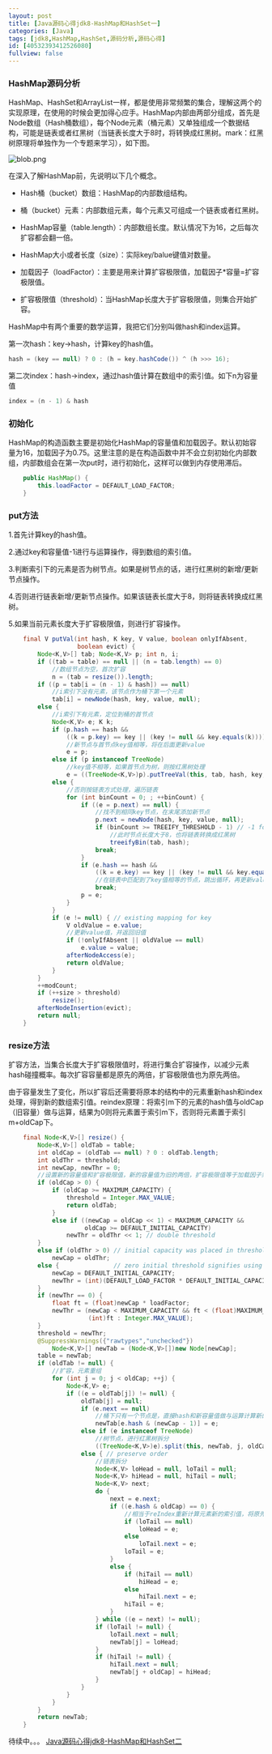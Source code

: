 ```yaml
---
layout: post
title: [Java源码心得jdk8-HashMap和HashSet一]
categories: [Java]
tags: [jdk8,HashMap,HashSet,源码分析,源码心得]
id: [40532393412526080]
fullview: false
---
```


### HashMap源码分析

HashMap、HashSet和ArrayList一样，都是使用非常频繁的集合，理解这两个的实现原理，在使用的时候会更加得心应手。HashMap内部由两部分组成，首先是Node数组（Hash桶数组），每个Node元素（桶元素）又单独组成一个数据结构，可能是链表或者红黑树（当链表长度大于8时，将转换成红黑树。mark：红黑树原理将单独作为一个专题来学习），如下图。

![blob.png](/assets/resources/image/20171030/1509374380839078086.png "1509374380839078086.png")

在深入了解HashMap前，先说明以下几个概念。

* Hash桶（bucket）数组：HashMap的内部数组结构。

* 桶（bucket）元素：内部数组元素，每个元素又可组成一个链表或者红黑树。


* HashMap容量（table.length）：内部数组长度。默认情况下为16，之后每次扩容都会翻一倍。

* HashMap大小或者长度（size）：实际key/balue键值对数量。

* 加载因子（loadFactor）：主要是用来计算扩容极限值，加载因子\*容量=扩容极限值。

* 扩容极限值（threshold）：当HashMap长度大于扩容极限值，则集合开始扩容。


HashMap中有两个重要的数学运算，我把它们分别叫做hash和index运算。

第一次hash：key->hash，计算key的hash值。

```java
hash = (key == null) ? 0 : (h = key.hashCode()) ^ (h >>> 16);
```

第二次index：hash->index，通过hash值计算在数组中的索引值。如下n为容量值

```java
index = (n - 1) & hash
```

### 初始化


HashMap的构造函数主要是初始化HashMap的容量值和加载因子。默认初始容量为16，加载因子为0.75。这里注意的是在构造函数中并不会立刻初始化内部数组，内部数组会在第一次put时，进行初始化，这样可以做到内存使用滞后。

```java
    public HashMap() {
        this.loadFactor = DEFAULT_LOAD_FACTOR; 
    }
```

### put方法

1.首先计算key的hash值。

2.通过key和容量值-1进行与运算操作，得到数组的索引值。

3.判断索引下的元素是否为树节点。如果是树节点的话，进行红黑树的新增/更新节点操作。

4.否则进行链表新增/更新节点操作。如果该链表长度大于8，则将链表转换成红黑树。

5.如果当前元素长度大于扩容极限值，则进行扩容操作。

```java
    final V putVal(int hash, K key, V value, boolean onlyIfAbsent,
                   boolean evict) {
        Node<K,V>[] tab; Node<K,V> p; int n, i;
        if ((tab = table) == null || (n = tab.length) == 0)
            //数组节点为空，首次扩容
            n = (tab = resize()).length;
        if ((p = tab[i = (n - 1) & hash]) == null)
            //i索引下没有元素，该节点作为桶下第一个元素
            tab[i] = newNode(hash, key, value, null);
        else {
            //i索引下有元素，定位到桶的首节点
            Node<K,V> e; K k;
            if (p.hash == hash &&
                ((k = p.key) == key || (key != null && key.equals(k))))
                //新节点与首节点key值相等，将在后面更新value
                e = p;
            else if (p instanceof TreeNode)
                //key值不相等，如果首节点为树，则按红黑树处理
                e = ((TreeNode<K,V>)p).putTreeVal(this, tab, hash, key, value);
            else {
                //否则按链表方式处理，遍历链表
                for (int binCount = 0; ; ++binCount) {
                    if ((e = p.next) == null) {
                        //找不到相同key节点，在末尾添加新节点
                        p.next = newNode(hash, key, value, null);
                        if (binCount >= TREEIFY_THRESHOLD - 1) // -1 for 1st
                            //此时节点长度大于8，也将链表转换成红黑树
                            treeifyBin(tab, hash);
                        break;
                    }
                    if (e.hash == hash &&
                        ((k = e.key) == key || (key != null && key.equals(k))))
                        //在链表中匹配到了key值相等的节点，跳出循环，再更新value值
                        break;
                    p = e;
                }
            }
            if (e != null) { // existing mapping for key
                V oldValue = e.value;
                //更新value值，并返回旧值
                if (!onlyIfAbsent || oldValue == null)
                    e.value = value;
                afterNodeAccess(e);
                return oldValue;
            }
        }
        ++modCount;
        if (++size > threshold)
            resize();
        afterNodeInsertion(evict);
        return null;
    }
```

### resize方法

扩容方法，当集合长度大于扩容极限值时，将进行集合扩容操作，以减少元素hash碰撞概率。每次扩容容量都是原先的两倍，扩容极限值也为原先两倍。


由于容量发生了变化，所以扩容后还需要将原本的结构中的元素重新hash和index处理，得到新的数组索引值。reindex原理：将索引m下的元素的hash值与oldCap（旧容量）做与运算，结果为0则将元素置于索引m下，否则将元素置于索引m+oldCap下。

```java
    final Node<K,V>[] resize() {
        Node<K,V>[] oldTab = table;
        int oldCap = (oldTab == null) ? 0 : oldTab.length;
        int oldThr = threshold;
        int newCap, newThr = 0;
        //设置新的容量值和扩容极限值，新的容量值为旧的两倍，扩容极限值等于加载因子乘以新的容量值
        if (oldCap > 0) {
            if (oldCap >= MAXIMUM_CAPACITY) {
                threshold = Integer.MAX_VALUE;
                return oldTab;
            }
            else if ((newCap = oldCap << 1) < MAXIMUM_CAPACITY &&
                     oldCap >= DEFAULT_INITIAL_CAPACITY)
                newThr = oldThr << 1; // double threshold
        }
        else if (oldThr > 0) // initial capacity was placed in threshold
            newCap = oldThr;
        else {               // zero initial threshold signifies using defaults
            newCap = DEFAULT_INITIAL_CAPACITY;
            newThr = (int)(DEFAULT_LOAD_FACTOR * DEFAULT_INITIAL_CAPACITY);
        }
        if (newThr == 0) {
            float ft = (float)newCap * loadFactor;
            newThr = (newCap < MAXIMUM_CAPACITY && ft < (float)MAXIMUM_CAPACITY ?
                      (int)ft : Integer.MAX_VALUE);
        }
        threshold = newThr;
        @SuppressWarnings({"rawtypes","unchecked"})
            Node<K,V>[] newTab = (Node<K,V>[])new Node[newCap];
        table = newTab;
        if (oldTab != null) {
            //扩容，元素重组
            for (int j = 0; j < oldCap; ++j) {
                Node<K,V> e;
                if ((e = oldTab[j]) != null) {
                    oldTab[j] = null;
                    if (e.next == null)
                        //桶下只有一个节点是，直接hash和新容量值做与运算计算新的索引值
                        newTab[e.hash & (newCap - 1)] = e;
                    else if (e instanceof TreeNode)
                        //树节点，进行红黑树拆分
                        ((TreeNode<K,V>)e).split(this, newTab, j, oldCap);
                    else { // preserve order
                        //链表拆分
                        Node<K,V> loHead = null, loTail = null;
                        Node<K,V> hiHead = null, hiTail = null;
                        Node<K,V> next;
                        do {
                            next = e.next;
                            if ((e.hash & oldCap) == 0) {
                                //相当于reIndex重新计算元素新的索引值，将原先链表拆分成两个链表
                                if (loTail == null)
                                    loHead = e;
                                else
                                    loTail.next = e;
                                loTail = e;
                            }
                            else {
                                if (hiTail == null)
                                    hiHead = e;
                                else
                                    hiTail.next = e;
                                hiTail = e;
                            }
                        } while ((e = next) != null);
                        if (loTail != null) {
                            loTail.next = null;
                            newTab[j] = loHead;
                        }
                        if (hiTail != null) {
                            hiTail.next = null;
                            newTab[j + oldCap] = hiHead;
                        }
                    }
                }
            }
        }
        return newTab;
    }
```

待续中。。。 [Java源码心得jdk8-HashMap和HashSet二](/171016/jdk8-HashMap-HashSet2)

